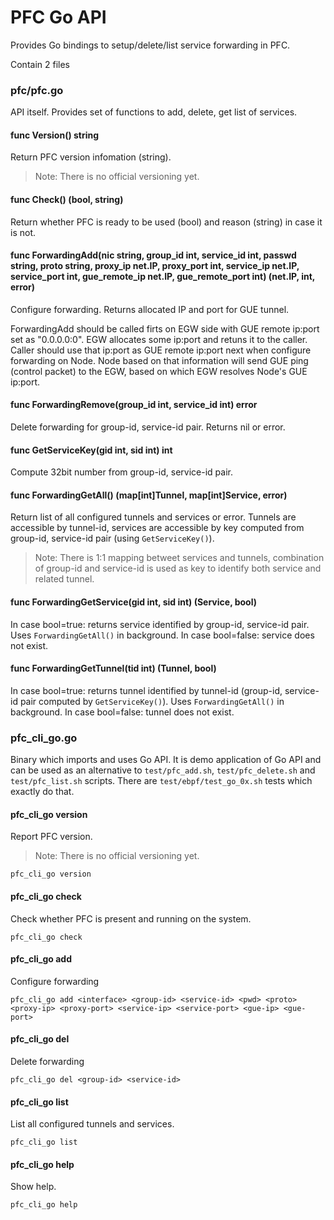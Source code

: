 # PFC Go API

Provides Go bindings to setup/delete/list service forwarding in PFC.

Contain 2 files

### pfc/pfc.go

API itself. Provides set of functions to add, delete, get list of services.

#### func Version() string

Return PFC version infomation (string).

> Note: There is no official versioning yet.

#### func Check() (bool, string)

Return whether PFC is ready to be used (bool) and reason (string) in case it is not.

#### func ForwardingAdd(nic string, group_id int, service_id int, passwd string, proto string, proxy_ip net.IP, proxy_port int, service_ip net.IP, service_port int, gue_remote_ip net.IP, gue_remote_port int) (net.IP, int, error)

Configure forwarding.
Returns allocated IP and port for GUE tunnel.

ForwardingAdd should be called firts on EGW side with GUE remote ip:port set as "0.0.0.0:0".
EGW allocates some ip:port and retuns it to the caller. Caller should use that ip:port as GUE remote ip:port next when configure forwarding on Node.
Node based on that information will send GUE ping (control packet) to the EGW, based on which EGW resolves Node's GUE ip:port.

#### func ForwardingRemove(group_id int, service_id int) error

Delete forwarding for group-id, service-id pair.
Returns nil or error.

#### func GetServiceKey(gid int, sid int) int

Compute 32bit number from group-id, service-id pair.

#### func ForwardingGetAll() (map[int]Tunnel, map[int]Service, error)

Return list of all configured tunnels and services or error.
Tunnels are accessible by tunnel-id, services are accessible by key computed from group-id, service-id pair (using `GetServiceKey()`).

> Note: There is 1:1 mapping betweet services and tunnels, combination of group-id and service-id is used as key to identify both service and related tunnel.

#### func ForwardingGetService(gid int, sid int) (Service, bool)

In case bool=true: returns service identified by group-id, service-id pair. Uses `ForwardingGetAll()` in background.
In case bool=false: service does not exist. 

#### func ForwardingGetTunnel(tid int) (Tunnel, bool)

In case bool=true: returns tunnel identified by tunnel-id (group-id, service-id pair computed by `GetServiceKey()`). Uses `ForwardingGetAll()` in background.
In case bool=false: tunnel does not exist. 


### pfc_cli_go.go

Binary which imports and uses Go API.
It is demo application of Go API and can be used as an alternative to `test/pfc_add.sh`, `test/pfc_delete.sh` and `test/pfc_list.sh` scripts.
There are `test/ebpf/test_go_0x.sh` tests which exactly do that.

#### pfc_cli_go version

Report PFC version.

> Note: There is no official versioning yet.

    pfc_cli_go version

#### pfc_cli_go check

Check whether PFC is present and running on the system.

    pfc_cli_go check

#### pfc_cli_go add

Configure forwarding

    pfc_cli_go add <interface> <group-id> <service-id> <pwd> <proto> <proxy-ip> <proxy-port> <service-ip> <service-port> <gue-ip> <gue-port>

#### pfc_cli_go del

Delete forwarding

    pfc_cli_go del <group-id> <service-id>

#### pfc_cli_go list

List all configured tunnels and services.

    pfc_cli_go list

#### pfc_cli_go help

Show help.

    pfc_cli_go help

